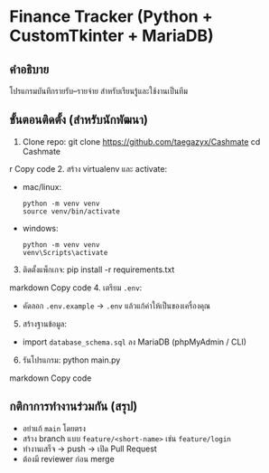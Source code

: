 # Finance Tracker (Python + CustomTkinter + MariaDB)

## คำอธิบาย
โปรแกรมบันทึกรายรับ–รายจ่าย สำหรับเรียนรู้และใช้งานเป็นทีม

## ขั้นตอนติดตั้ง (สำหรับนักพัฒนา)
1. Clone repo:
git clone https://github.com/taegazyx/Cashmate
cd Cashmate

r
Copy code
2. สร้าง virtualenv และ activate:
- mac/linux:
  ```
  python -m venv venv
  source venv/bin/activate
  ```
- windows:
  ```
  python -m venv venv
  venv\Scripts\activate
  ```
3. ติดตั้งแพ็กเกจ:
pip install -r requirements.txt

markdown
Copy code
4. เตรียม `.env`:
- คัดลอก `.env.example` → `.env` แล้วแก้ค่าให้เป็นของเครื่องคุณ
5. สร้างฐานข้อมูล:
- import `database_schema.sql` ลง MariaDB (phpMyAdmin / CLI)
6. รันโปรแกรม:
python main.py

markdown
Copy code

## กติกาการทำงานร่วมกัน (สรุป)
- อย่าแก้ `main` โดยตรง
- สร้าง branch แบบ `feature/<short-name>` เช่น `feature/login`
- ทำงานเสร็จ → push → เปิด Pull Request
- ต้องมี reviewer ก่อน merge